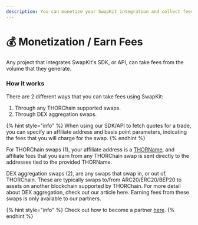 ```yaml
---
description: You can monetize your SwapKit integration and collect fees from our SDK/API!
---
```


# 💰 Monetization / Earn Fees

Any project that integrates SwapKit's SDK, or API, can take fees from the volume that they generate.

### How it works

There are 2 different ways that you can take fees using SwapKit:

1. Through any THORChain supported swaps.
2. Through DEX aggregation swaps.

{% hint style="info" %}
When using our SDK/API to fetch quotes for a trade, you can specify an affiliate address and basis point parameters, indicating the fees that you will charge for the swap.
{% endhint %}

For THORChain swaps (1), your affiliate address is a [THORName](https://docs.thorchain.org/how-it-works/thorchain-name-service), and affiliate fees that you earn from any THORChain swap is sent directly to the addresses tied to the provided THORName.

DEX aggregation swaps (2), are any swaps that swap in, or out of, THORChain. These are typically swaps to/from ARC20/ERC20/BEP20 to assets on another blockchain supported by THORChain. For more detail about DEX aggregation, check out our article here. Earning fees from these swaps is only available to our partners.

{% hint style="info" %}
Check out how to become a partner [here](partnership.md).
{% endhint %}

